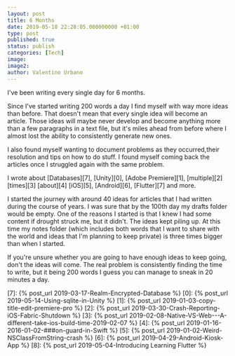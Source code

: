 ```yaml
---
layout: post
title: 6 Months
date: 2019-05-18 22:28:05.000000000 +01:00
type: post
published: true
status: publish
categories: [Tech]
image:
image2:
author: Valentino Urbano
---
```


I've been writing every single day for 6 months.

Since I've started writing 200 words a day I find myself with way more ideas than before. That doesn't mean that every single idea will become an article. Those ideas will maybe never develop and become anything more than a few paragraphs in a text file, but it's miles ahead from before where I almost lost the ability to consistently generate new ones.

I also found myself wanting to document problems as they occurred,their resolution and tips on how to do stuff. I found myself coming back the articles once I struggled again with the same problem.

I wrote about [Databases][7], [Unity][0], [Adobe Premiere][1], [multiple][2] [times][3] [about][4] [iOS][5], [Android][6], [Flutter][7] and more.

I started the journey with around 40 ideas for articles that I had written during the course of years. I was sure that by the 100th day my drafts folder would be empty. One of the reasons I started is that I knew I had some content if drought struck me, but it didn't. The ideas kept piling up. At this time my notes folder (which includes both words that I want to share with the world and ideas that I'm planning to keep private) is three times bigger than when I started.

If you're unsure whether you are going to have enough ideas to keep going, don't the ideas will come. The real problem is consistently finding the time to write, but it being 200 words I guess you can manage to sneak in 20 minutes a day.

[7]: {% post_url 2019-03-17-Realm-Encrypted-Database %}
[0]: {% post_url 2019-05-14-Using-sqlite-in-Unity %}
[1]: {% post_url 2019-01-03-copy-title-edit-premiere-pro %}
[2]: {% post_url 2019-03-30-Crash-Reporting-iOS-Fabric-Shutdown %}
[3]: {% post_url 2019-02-08-Native-VS-Web---A-different-take-ios-build-time-2019-02-07 %}
[4]: {% post_url 2019-01-16-2016-01-02-###on-guard-in-Swift %}
[5]: {% post_url 2019-01-02-Weird-NSClassFromString-crash %}
[6]: {% post_url 2019-04-29-Android-Kiosk-App %}
[8]: {% post_url 2019-05-04-Introducing Learning Flutter %}
